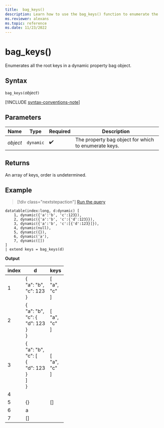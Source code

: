 ```yaml
---
title:  bag_keys()
description: Learn how to use the bag_keys() function to enumerate the root keys in a dynamic property bag object.
ms.reviewer: alexans
ms.topic: reference
ms.date: 11/23/2022
---
```

# bag_keys()

Enumerates all the root keys in a dynamic property bag object.

## Syntax

`bag_keys(`*object*`)`

[!INCLUDE [syntax-conventions-note](../../includes/syntax-conventions-note.md)]

## Parameters

| Name | Type | Required | Description |
| -- | -- | -- | -- |
| *object* | `dynamic` |  :heavy_check_mark: | The property bag object for which to enumerate keys. |

## Returns

An array of keys, order is undetermined.

## Example

> [!div class="nextstepaction"]
> <a href="https://dataexplorer.azure.com/clusters/help/databases/Samples?query=H4sIAAAAAAAAA3XMSwrDIBCA4b2nmN0ouEnSBwg9iUjRjIRQaxdNICHt3WvzqN1kZjP8fAzZLq0LnreR/KDCIzYSSNEY7b2tBWgGaYrUlsIntKjQoQSsURVl9RYSZlTuoQlpkYnOstqT+kfNZg/Zxj6EtR7/PmzylFt6usZzjtoIZtgL/ND5SHDz4xMu4Gxz/Z6cxAfYZXgQDQEAAA==" target="_blank">Run the query</a>

```kusto
datatable(index:long, d:dynamic) [
    1, dynamic({'a':'b', 'c':123}), 
    2, dynamic({'a':'b', 'c':{'d':123}}),
    3, dynamic({'a':'b', 'c':[{'d':123}]}),
    4, dynamic(null),
    5, dynamic({}),
    6, dynamic('a'),
    7, dynamic([])
]
| extend keys = bag_keys(d)
```

**Output**

|index|d|keys|
|---|---|---|
|1|{<br>  "a": "b",<br>  "c": 123<br>}|[<br>  "a",<br>  "c"<br>]|
|2|{<br>  "a": "b",<br>  "c": {<br>    "d": 123<br>  }<br>}|[<br>  "a",<br>  "c"<br>]|
|3|{<br>  "a": "b",<br>  "c": [<br>    {<br>      "d": 123<br>    }<br>  ]<br>}|[<br>  "a",<br>  "c"<br>]|
|4|||
|5|{}|[]|
|6|a||
|7|[]||
